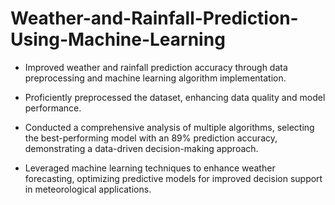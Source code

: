 # Weather-and-Rainfall-Prediction-Using-Machine-Learning

- Improved weather and rainfall prediction accuracy through data preprocessing and machine learning algorithm implementation.

- Proficiently preprocessed the dataset, enhancing data quality and model performance.

- Conducted a comprehensive analysis of multiple algorithms, selecting the best-performing model with an 89% prediction accuracy, demonstrating a data-driven decision-making approach.

- Leveraged machine learning techniques to enhance weather forecasting, optimizing predictive models for improved decision support in meteorological applications.

